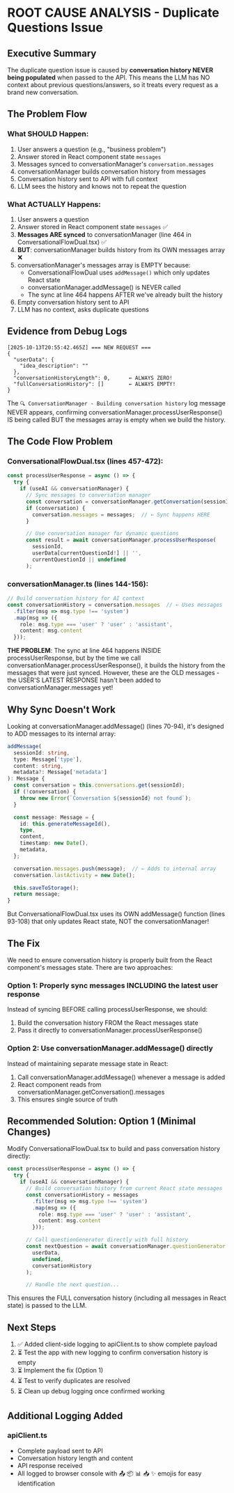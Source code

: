 # ROOT CAUSE ANALYSIS - Duplicate Questions Issue

## Executive Summary
The duplicate question issue is caused by **conversation history NEVER being populated** when passed to the API. This means the LLM has NO context about previous questions/answers, so it treats every request as a brand new conversation.

## The Problem Flow

### What SHOULD Happen:
1. User answers a question (e.g., "business problem")
2. Answer stored in React component state `messages`
3. Messages synced to conversationManager's `conversation.messages`
4. conversationManager builds conversation history from messages
5. Conversation history sent to API with full context
6. LLM sees the history and knows not to repeat the question

### What ACTUALLY Happens:
1. User answers a question
2. Answer stored in React component state `messages`  ✅
3. **Messages ARE synced** to conversationManager (line 464 in ConversationalFlowDual.tsx) ✅
4. **BUT**: conversationManager builds history from its OWN messages array ❌
5. conversationManager's messages array is EMPTY because:
   - ConversationalFlowDual uses `addMessage()` which only updates React state
   - conversationManager.addMessage() is NEVER called
   - The sync at line 464 happens AFTER we've already built the history
6. Empty conversation history sent to API
7. LLM has no context, asks duplicate questions

## Evidence from Debug Logs

```
[2025-10-13T20:55:42.465Z] === NEW REQUEST ===
{
  "userData": {
    "idea_description": ""
  },
  "conversationHistoryLength": 0,      ← ALWAYS ZERO!
  "fullConversationHistory": []        ← ALWAYS EMPTY!
}
```

The `🔍 ConversationManager - Building conversation history` log message NEVER appears, confirming conversationManager.processUserResponse() IS being called BUT the messages array is empty when we build the history.

## The Code Flow Problem

### ConversationalFlowDual.tsx (lines 457-472):
```typescript
const processUserResponse = async () => {
  try {
    if (useAI && conversationManager) {
      // Sync messages to conversation manager
      const conversation = conversationManager.getConversation(sessionId);
      if (conversation) {
        conversation.messages = messages;  // ← Sync happens HERE
      }

      // Use conversation manager for dynamic questions
      const result = await conversationManager.processUserResponse(
        sessionId,
        userData[currentQuestionId!] || '',
        currentQuestionId || undefined
      );
```

### conversationManager.ts (lines 144-156):
```typescript
// Build conversation history for AI context
const conversationHistory = conversation.messages  // ← Uses messages
  .filter(msg => msg.type !== 'system')
  .map(msg => ({
    role: msg.type === 'user' ? 'user' : 'assistant',
    content: msg.content
  }));
```

**THE PROBLEM**: The sync at line 464 happens INSIDE processUserResponse, but by the time we call conversationManager.processUserResponse(), it builds the history from the messages that were just synced. However, these are the OLD messages - the USER'S LATEST RESPONSE hasn't been added to conversationManager.messages yet!

## Why Sync Doesn't Work

Looking at conversationManager.addMessage() (lines 70-94), it's designed to ADD messages to its internal array:

```typescript
addMessage(
  sessionId: string,
  type: Message['type'],
  content: string,
  metadata?: Message['metadata']
): Message {
  const conversation = this.conversations.get(sessionId);
  if (!conversation) {
    throw new Error(`Conversation ${sessionId} not found`);
  }

  const message: Message = {
    id: this.generateMessageId(),
    type,
    content,
    timestamp: new Date(),
    metadata,
  };

  conversation.messages.push(message);  // ← Adds to internal array
  conversation.lastActivity = new Date();

  this.saveToStorage();
  return message;
}
```

But ConversationalFlowDual.tsx uses its OWN addMessage() function (lines 93-108) that only updates React state, NOT the conversationManager!

## The Fix

We need to ensure conversation history is properly built from the React component's messages state. There are two approaches:

### Option 1: Properly sync messages INCLUDING the latest user response
Instead of syncing BEFORE calling processUserResponse, we should:
1. Build the conversation history FROM the React messages state
2. Pass it directly to conversationManager.processUserResponse()

### Option 2: Use conversationManager.addMessage() directly
Instead of maintaining separate message state in React:
1. Call conversationManager.addMessage() whenever a message is added
2. React component reads from conversationManager.getConversation().messages
3. This ensures single source of truth

## Recommended Solution: Option 1 (Minimal Changes)

Modify ConversationalFlowDual.tsx to build and pass conversation history directly:

```typescript
const processUserResponse = async () => {
  try {
    if (useAI && conversationManager) {
      // Build conversation history from current React state messages
      const conversationHistory = messages
        .filter(msg => msg.type !== 'system')
        .map(msg => ({
          role: msg.type === 'user' ? 'user' : 'assistant',
          content: msg.content
        }));

      // Call questionGenerator directly with full history
      const nextQuestion = await conversationManager.questionGenerator.generateNextQuestion(
        userData,
        undefined,
        conversationHistory
      );

      // Handle the next question...
```

This ensures the FULL conversation history (including all messages in React state) is passed to the LLM.

## Next Steps

1. ✅ Added client-side logging to apiClient.ts to show complete payload
2. ⏳ Test the app with new logging to confirm conversation history is empty
3. ⏳ Implement the fix (Option 1)
4. ⏳ Test to verify duplicates are resolved
5. ⏳ Clean up debug logging once confirmed working

## Additional Logging Added

### apiClient.ts
- Complete payload sent to API
- Conversation history length and content
- API response received
- All logged to browser console with 📤 📦 📊 📥 ✨ emojis for easy identification
